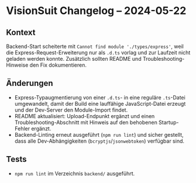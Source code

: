 # VisionSuit Changelog – 2024-05-22

## Kontext
Backend-Start scheiterte mit `Cannot find module './types/express'`, weil die Express-Request-Erweiterung nur als `.d.ts`
vorlag und zur Laufzeit nicht geladen werden konnte. Zusätzlich sollten README und Troubleshooting-Hinweise den Fix dokumentieren.

## Änderungen
- Express-Typaugmentierung von einer `.d.ts`- in eine reguläre `.ts`-Datei umgewandelt, damit der Build eine lauffähige
  JavaScript-Datei erzeugt und der Dev-Server den Module-Import findet.
- README aktualisiert: Upload-Endpunkt ergänzt und einen Troubleshooting-Abschnitt mit Hinweis auf den behobenen Startup-Fehler
  ergänzt.
- Backend-Linting erneut ausgeführt (`npm run lint`) und sicher gestellt, dass alle Dev-Abhängigkeiten (`bcryptjs`/`jsonwebtoken`)
  verfügbar sind.

## Tests
- `npm run lint` im Verzeichnis `backend/` ausgeführt.
